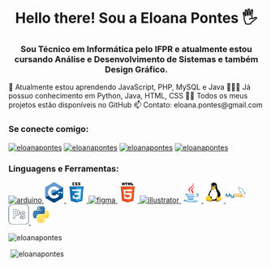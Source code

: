 <h1 align="center">Hello there! Sou a Eloana Pontes 🖐️</h1> <h3 align="center">Sou Técnico em Informática pelo IFPR e atualmente estou cursando Análise e Desenvolvimento de Sistemas e também Design Gráfico.</h3>
🌱 Atualmente estou aprendendo JavaScript, PHP, MySQL e Java
👩🏽‍💻 Já possuo conhecimento em Python, Java, HTML, CSS
👨‍💻 Todos os meus projetos estão disponíveis no GitHub
📫 Contato: eloana.pontes@gmail.com
<h3 align="left">Se conecte comigo:</h3> <p align="left"> <a href="https://dev.to/eloanapontes" target="blank"><img align="center" src="https://raw.githubusercontent.com/rahuldkjain/github-profile-readme-generator/master/src/images/icons/Social/devto.svg" alt="eloanapontes" height="30" width="40" /></a> <a href="https://linkedin.com/in/eloanapontes" target="blank"><img align="center" src="https://raw.githubusercontent.com/rahuldkjain/github-profile-readme-generator/master/src/images/icons/Social/linked-in-alt.svg" alt="eloanapontes" height="30" width="40" /></a> <a href="https://instagram.com/eloanapontes" target="blank"><img align="center" src="https://raw.githubusercontent.com/rahuldkjain/github-profile-readme-generator/master/src/images/icons/Social/instagram.svg" alt="eloanapontes" height="30" width="40" /></a> <a href="https://www.behance.net/eloanapontes" target="blank"><img align="center" src="https://raw.githubusercontent.com/rahuldkjain/github-profile-readme-generator/master/src/images/icons/Social/behance.svg" alt="eloanapontes" height="30" width="40" /></a> </p>
<h3 align="left">Linguagens e Ferramentas:</h3> <p align="left"> <a href="https://www.arduino.cc/" target="_blank" rel="noreferrer"> <img src="https://cdn.worldvectorlogo.com/logos/arduino-1.svg" alt="arduino" width="40" height="40"/> </a> <a href="https://www.w3schools.com/cpp/" target="_blank" rel="noreferrer"> <img src="https://raw.githubusercontent.com/devicons/devicon/master/icons/cplusplus/cplusplus-original.svg" alt="cplusplus" width="40" height="40"/> </a> <a href="https://www.w3schools.com/css/" target="_blank" rel="noreferrer"> <img src="https://raw.githubusercontent.com/devicons/devicon/master/icons/css3/css3-original-wordmark.svg" alt="css3" width="40" height="40"/> </a> <a href="https://www.figma.com/" target="_blank" rel="noreferrer"> <img src="https://www.vectorlogo.zone/logos/figma/figma-icon.svg" alt="figma" width="40" height="40"/> </a> <a href="https://www.w3.org/html/" target="_blank" rel="noreferrer"> <img src="https://raw.githubusercontent.com/devicons/devicon/master/icons/html5/html5-original-wordmark.svg" alt="html5" width="40" height="40"/> </a> <a href="https://www.adobe.com/in/products/illustrator.html" target="_blank" rel="noreferrer"> <img src="https://www.vectorlogo.zone/logos/adobe_illustrator/adobe_illustrator-icon.svg" alt="illustrator" width="40" height="40"/> </a> <a href="https://www.java.com" target="_blank" rel="noreferrer"> <img src="https://raw.githubusercontent.com/devicons/devicon/master/icons/java/java-original.svg" alt="java" width="40" height="40"/> </a> <a href="https://www.linux.org/" target="_blank" rel="noreferrer"> <img src="https://raw.githubusercontent.com/devicons/devicon/master/icons/linux/linux-original.svg" alt="linux" width="40" height="40"/> </a> <a href="https://www.mysql.com/" target="_blank" rel="noreferrer"> <img src="https://raw.githubusercontent.com/devicons/devicon/master/icons/mysql/mysql-original-wordmark.svg" alt="mysql" width="40" height="40"/> </a> <a href="https://www.photoshop.com/en" target="_blank" rel="noreferrer"> <img src="https://raw.githubusercontent.com/devicons/devicon/master/icons/photoshop/photoshop-line.svg" alt="photoshop" width="40" height="40"/> </a> <a href="https://www.python.org" target="_blank" rel="noreferrer"> <img src="https://raw.githubusercontent.com/devicons/devicon/master/icons/python/python-original.svg" alt="python" width="40" height="40"/> </a> </p>
<p><img align="left" src="https://github-readme-stats.vercel.app/api/top-langs?username=eloanapontes&show_icons=true&hide_border=true&locale=en&layout=compact" alt="eloanapontes" /></p> <br> <p>&nbsp;<img align="center" src="https://github-readme-stats.vercel.app/api?username=eloanapontes&show_icons=true&hide_border=true&locale=en" alt="eloanapontes" /></p>
